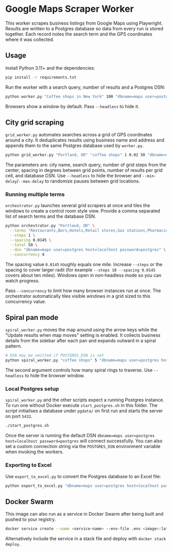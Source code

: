 # Google Maps Scraper Worker

This worker scrapes business listings from Google Maps using Playwright.
Results are written to a Postgres database so data from every run
is stored together. Each record notes the search term and the GPS
coordinates where it was collected.

## Usage

Install Python 3.11+ and the dependencies:

```bash
pip install -r requirements.txt
```

Run the worker with a search query, number of results and a Postgres DSN:

```bash
python worker.py "Coffee shops in New York" 100 "dbname=maps user=postgres host=localhost password=postgres"
```

Browsers show a window by default. Pass `--headless` to hide it.

## City grid scraping

`grid_worker.py` automates searches across a grid of GPS coordinates around a
city. It deduplicates results using business name and address and appends them
to the same Postgres database used by `worker.py`.

```bash
python grid_worker.py "Portland, OR" "coffee shops" 1 0.02 50 "dbname=maps user=postgres host=localhost password=postgres"
```

The parameters are: city name, search query, number of grid steps from the center, spacing in degrees between grid points, number of results per grid cell, and database DSN. Use `--headless` to hide the browser and `--min-delay`/`--max-delay` to randomize pauses between grid locations.

### Running multiple terms

`orchestrator.py` launches several grid scrapers at once and tiles the windows
to create a control room style view. Provide a comma separated list of search
terms and the database DSN.

```bash
python orchestrator.py "Portland, OR" \
  --terms "Restaurants,Bars,Hotels,Retail stores,Gas stations,Pharmacies,Automotive,Banks,Healthcare,Professional services,Education,Government offices,Entertainment,Construction,Real estate" \
  --steps 1 \
  --spacing 0.0145 \
  --total 50 \
  --dsn "dbname=maps user=postgres host=localhost password=postgres" \
  --concurrency 4
```

The spacing value `0.0145` roughly equals one mile.  Increase `--steps` or the spacing to cover larger radii (for example `--steps 10 --spacing 0.0145` covers about ten miles).  Windows open in non‑headless mode so you can watch progress.

Pass `--concurrency` to limit how many browser instances run at once. The orchestrator automatically tiles visible windows in a grid sized to this concurrency value.

## Spiral pan mode

`spiral_worker.py` moves the map around using the arrow keys while the "Update results when map moves" setting is enabled. It collects business details from the sidebar after each pan and expands outward in a spiral pattern.

```bash
# DSN may be omitted if POSTGRES_DSN is set
python spiral_worker.py "coffee shops" 5 "dbname=maps user=postgres host=localhost password=postgres"

```

The second argument controls how many spiral rings to traverse. Use `--headless` to hide the browser window.

### Local Postgres setup

`spiral_worker.py` and the other scripts expect a running Postgres instance.
To run one without Docker execute `start_postgres.sh` in this folder. The script
initialises a database under `pgdata/` on first run and starts the server on
port `5432`.

```bash
./start_postgres.sh
```

Once the server is running the default DSN `dbname=maps user=postgres host=localhost password=postgres`
will connect successfully. You can also set a custom connection string via the
`POSTGRES_DSN` environment variable when invoking the workers.

### Exporting to Excel

Use `export_to_excel.py` to convert the Postgres database to an Excel file:

```bash
python export_to_excel.py "dbname=maps user=postgres host=localhost password=postgres" results.xlsx
```

## Docker Swarm

This image can also run as a service in Docker Swarm after being built and pushed to your registry.

```bash
docker service create --name <service-name> --env-file .env <image>:latest
```

Alternatively include the service in a stack file and deploy with `docker stack deploy`.
